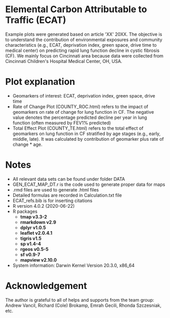 # Elemental Carbon Attributable to Traffic (ECAT)

Example plots were generated based on article 'XX' 20XX. The objective is to understand the contribution of environmental exposures and community characteristics (e.g., ECAT, deprivation index, green space, drive time to medical center) on predicting rapid lung function decline in cystic fibrosis (CF). We mainly focus on Cincinnati area because data were collected from Cincinnati Children's Hospital Medical Center, OH, USA. 

# Plot explanation

* Geomarkers of interest: ECAT, deprivation index, green space, drive time
* Rate of Change Plot (COUNTY_ROC.html) refers to the impact of geomarkers on rate of change for lung function in CF. The negative value denotes the percentage predicted decline per year in lung function (often measured by FEV1% predicted)
* Total Effect Plot (COUNTY_TE.html) refers to the total effect of geomarkers on lung function in CF stratified by age stages (e.g., early, middle, late). It was calculated by contribution of geomarker plus rate of change * age. 

# Notes
* All relevant data sets can be found under folder DATA
* GEN_ECAT_MAP_DT.r is the code used to generate proper data for maps 
* .rmd files are used to generate .html files
* Detailed formulas are recorded in Calculation.txt file
* ECAT_refs.bib is for inserting citations
* R version 4.0.2 (2020-06-22)
* R packages 
  + **tmap v3.3-2**
  + **rmarkdown v2.9**
  + **dplyr v1.0.5**
  + **leaflet v2.0.4.1**
  + **tigris v1.5**
  + **sp v1.4-4**
  + **rgeos v0.5-5**
  + **sf v0.9-7**
  + **mapview v2.10.0**
* System information: Darwin Kernel Version 20.3.0, x86_64

# Acknowledgement

The author is grateful to all of helps and supports from the team group: Andrew Vancil, Richard (Cole) Brokamp, Emrah Gecili, Rhonda Szczesniak, etc.  
